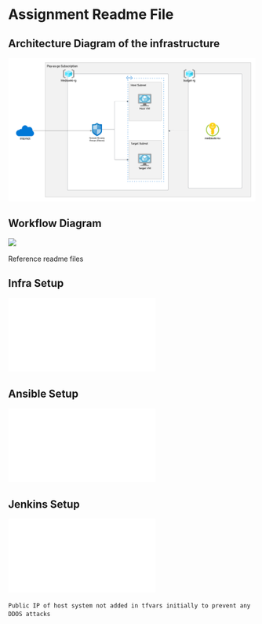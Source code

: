 # Assignment Readme File

## Architecture Diagram of the infrastructure

![](./architecture.png)

## Workflow Diagram

![](./workflow.png)

Reference readme files
## Infra Setup

![Infra Setup](./Infra/infra%20setup.md)
## Ansible Setup

![Ansible Setup](./Config/ansible%20setup.md)
## Jenkins Setup

![Jenkins Setup](./CI-CD/jenkins%20installtion.md)


```Public IP of host system not added in tfvars initially to prevent any DDOS attacks```

